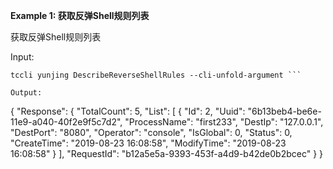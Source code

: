 **Example 1: 获取反弹Shell规则列表**

获取反弹Shell规则列表

Input: 

```
tccli yunjing DescribeReverseShellRules --cli-unfold-argument ```

Output: 
```
{
    "Response": {
        "TotalCount": 5,
        "List": [
            {
                "Id": 2,
                "Uuid": "6b13beb4-be6e-11e9-a040-40f2e9f5c7d2",
                "ProcessName": "first233",
                "DestIp": "127.0.0.1",
                "DestPort": "8080",
                "Operator": "console",
                "IsGlobal": 0,
                "Status": 0,
                "CreateTime": "2019-08-23 16:08:58",
                "ModifyTime": "2019-08-23 16:08:58"
            }
        ],
        "RequestId": "b12a5e5a-9393-453f-a4d9-b42de0b2bcec"
    }
}
```

